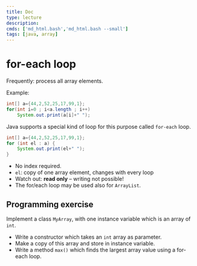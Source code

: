 ```yaml
---
title: Doc
type: lecture
description: 
cmds: ['md_html.bash','md_html.bash --small']
tags: [java, array]
---
```





# for-each loop

Frequently: process all array elements.

Example:

```java
int[] a={44,2,52,25,17,99,1};
for(int i=0 ; i<a.length ; i++)
    System.out.print(a[i]+" ");
```

Java supports a special kind of loop for this purpose called `for-each` loop.

```java
int[] a={44,2,52,25,17,99,1};
for (int el : a) {
    System.out.print(el+" ");
}
```



- No index required.
- `el`:  copy of one array element, changes with every loop
- Watch out: **read only** – writing not possible!
- The for/each loop may be used also for `ArrayList`.




## Programming exercise


Implement a class `MyArray`, with one instance variable which is an array of `int`.

- Write a constructor which takes an `int` array as parameter.
- Make a copy of this array and store in instance variable.
- Write a method `max()` which finds the largest array value using a for-each loop.
  






